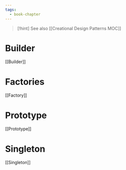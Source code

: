```yaml
---
tags:
  - book-chapter
---
```


>[!hint] See also [[Creational Design Patterns MOC]]

# Builder

[[Builder]]

# Factories

[[Factory]]

# Prototype

[[Prototype]]

# Singleton

[[Singleton]]
